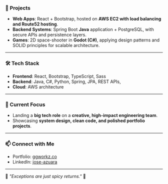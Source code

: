 ### 🧩 Projects
- **Web Apps**: React + Bootstrap, hosted on **AWS EC2 with load balancing and Route52 hosting**.  
- **Backend Systems**: Spring Boot **Java** application + PostgreSQL, with secure APIs and persistence layers.  
- **Games**: 2D space-shooter in **Godot (C#)**, applying design patterns and SOLID principles for scalable architecture.  

---

### 🛠️ Tech Stack
- **Frontend**: React, Bootstrap, TypeScript, Sass  
- **Backend**: Java, C#, Python, Spring, JPA, REST APIs,
- **Cloud**: AWS architecture

---

### 🎯 Current Focus
- Landing a **big tech role** on a **creative, high-impact engineering team**.  
- Showcasing **system design, clean code, and polished portfolio projects**.  

---

### 📫 Connect with Me
- Portfolio: [ggworkz.co](https://ggworkz.co)  
- LinkedIn: [jose-azuara](https://linkedin.com/in/jose-azuara/)  

---

🎉 *"Exceptions are just spicy returns."* 🎉
